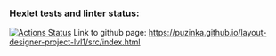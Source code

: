 ### Hexlet tests and linter status:
[![Actions Status](https://github.com/puzinka/layout-designer-project-lvl1/workflows/hexlet-check/badge.svg)](https://github.com/puzinka/layout-designer-project-lvl1/actions)
Link to github page: https://puzinka.github.io/layout-designer-project-lvl1/src/index.html
